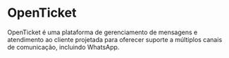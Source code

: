 # OpenTicket
OpenTicket é uma plataforma de gerenciamento de mensagens e atendimento ao cliente projetada para oferecer suporte a múltiplos canais de comunicação, incluindo WhatsApp.
